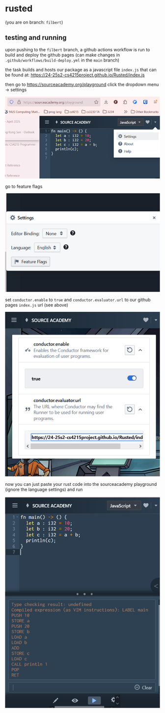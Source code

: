 # rusted

(you are on branch: `filbert`)

## testing and running

upon pushing to the `filbert` branch, a github actions workflow is run to build and deploy the github pages
(can make changes in `.github/workflows/build-deploy.yml` in the `main` branch)

the task builds and hosts our package as a javascript file `index.js` that can be found at:
https://24-25s2-cs4215project.github.io/Rusted/index.js

then go to https://sourceacademy.org/playground
click the dropdown menu -> settings

![settings](docs/img/settings1.png)

go to feature flags

![flags](docs/img/settings2.png)

set `conductor.enable` to `true`
and `conductor.evaluator.url` to our github pages `index.js` url (see above)

![configs](docs/img/settings3.png)

now you can just paste your rust code into the sourceacademy playground (ignore the language settings) and run

![success](docs/img/settings4.png)
